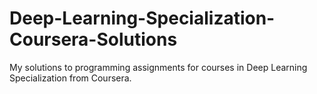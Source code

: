 # Deep-Learning-Specialization-Coursera-Solutions
My solutions to programming assignments for courses in Deep Learning Specialization from Coursera.
